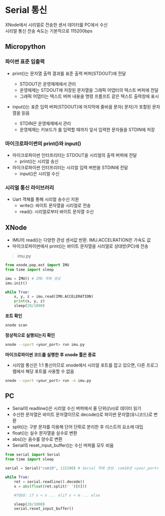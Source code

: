 # Serial 통신
XNode에서 시리얼로 전송한 센서 데이터를 PC에서 수신  
시리얼 통신 전송 속도는 기본적으로 115200bps

## Micropython
### 파이썬 표준 입출력
- print()는 문자열 출력 결과를 표준 출력 버퍼(STDOUT)에 전달
  - STDOUT은 운영체제에서 관리
  - 운영체제는 STDOUT에 저장된 문자열을 그래픽 어댑터의 텍스트 버퍼에 전달
  - 그래픽 어댑터는 텍스트 버퍼 내용을 명령 프롬프트 같은 텍스트 출력창에 표시

- input()는 표준 입력 버퍼(STDOUT)에 마지막에 줄바꿈 문자(<ENTER> 문자)가 포함된 문자열을 읽음
  - STDIN은 운영체제에서 관리
  - 운영체제는 키보드가 <ENTER>를 입력할 때까지 앞서 입력한 문자들을 STDIN에 저장

### 마이크로파이썬의 print()와 input()
- 마이크로파이썬 인터프리터는 STDOUT을 시리얼의 출력 버퍼에 전달
  - print()는 시리얼 송신
- 마이크로파이썬 인터프리터는 시리얼 입력 버펀을 STDIN에 전달
  - input()은 시리얼 수신

### 시리얼 통신 라이브러리
- Uart 객체를 통해 시리얼 송수신 지원
  - write(): 바이트 문자열을 시리얼로 전송
  - read(): 시리얼로부터 바이트 문자열 수신

## XNode
- IMU의 read()는 다양한 관성 센서값 반환. IMU.ACCELRATION은 가속도 값
- 마이크로파이썬에서 print()는 바이트 문자열을 시리얼로 상대방(PC)에 전송

> imu.py
```python
from xnode.pop.ext import IMU
from time import sleep

imu = IMU() # IMU 객체 생성
imu.init()

while True:
    x, y, z = imu.read(IMU.ACCELERATION)
    print(x, y, z)
    sleep(20/1000)
```

**포트 확인**
```sh
xnode scan
```

**정상적으로 실행되는지 확인**
```sh
xnode --sport <your_port> run imu.py
```

**마이크로파이썬 코드를 실행한 후 xnode 툴은 종료**
- 시리얼 통신은 1:1 통신이므로 xnode에서 시리얼 포트를 잡고 있으면, 다른 프로그램에서 해당 포트를 사용할 수 없음

```sh
xnode --sport <your_port> run -n imu.py
```

## PC
- Serial의 readline()은 시리얼 수신 버퍼에서 줄 단위((\n)로 데이터 읽기
- 수신한 문자열은 바이트 문자열이므로 decode()로 파이썬 문자열(유니코드)로 변환
- split()는 구분 문자를 이용해 단어 단뤼로 분리한 후 리스트의 요소에 대입
- float()는 실수 문자열을 실수로 변환
- abs()는 음수를 양수로 변환
- Serial의 reset_input_buffer()는 수신 버퍼를 모두 비움

```python
from serial import Serial
from time import sleep

serial = Serial("com10", 115200) # Serial 객체 생성. com10은 <your_port>

while True:
    ret = serial.readline().decode() 
    x = abs(float(ret.split(' ')[0]))

    #TODO: if x < n ... elif x < m ... else

    sleep(20/1000)
    serial.reset_input_buffer()
```

